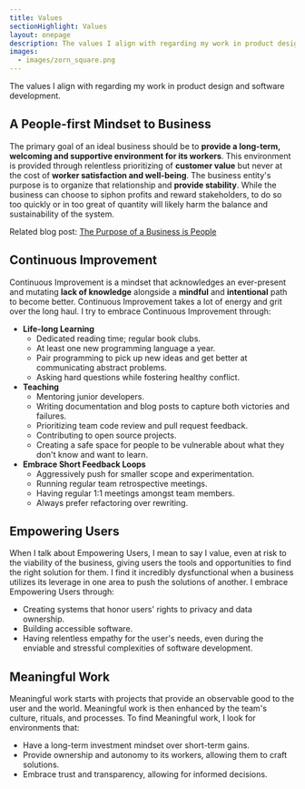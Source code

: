 ```yaml
---
title: Values
sectionHighlight: Values
layout: onepage
description: The values I align with regarding my work in product design and software development.
images:
  - images/zorn_square.png
---
```


The values I align with regarding my work in product design and software development.

## A People-first Mindset to Business

The primary goal of an ideal business should be to **provide a long-term, welcoming and supportive environment for its workers**. This environment is provided through relentless prioritizing of **customer value** but never at the cost of **worker satisfaction and well-being**. The business entity's purpose is to organize that relationship and **provide stability**. While the business can choose to siphon profits and reward stakeholders, to do so too quickly or in too great of quantity will likely harm the balance and sustainability of the system.

Related blog post: [The Purpose of a Business is People](/posts/2021/8/people-first/)

## Continuous Improvement

Continuous Improvement is a mindset that acknowledges an ever-present and mutating **lack of knowledge** alongside a **mindful** and **intentional** path to become better. Continuous Improvement takes a lot of energy and grit over the long haul. I try to embrace Continuous Improvement through:

- **Life-long Learning**
  - Dedicated reading time; regular book clubs.
  - At least one new programming language a year.
  - Pair programming to pick up new ideas and get better at communicating abstract problems.
  - Asking hard questions while fostering healthy conflict.
- **Teaching**
  - Mentoring junior developers.
  - Writing documentation and blog posts to capture both victories and failures.
  - Prioritizing team code review and pull request feedback.
  - Contributing to open source projects.
  - Creating a safe space for people to be vulnerable about what they don't know and want to learn.
- **Embrace Short Feedback Loops**
  - Aggressively push for smaller scope and experimentation.
  - Running regular team retrospective meetings.
  - Having regular 1:1 meetings amongst team members.
  - Always prefer refactoring over rewriting.

## Empowering Users

When I talk about Empowering Users, I mean to say I value, even at risk to the viability of the business, giving users the tools and opportunities to find the right solution for them. I find it incredibly dysfunctional when a business utilizes its leverage in one area to push the solutions of another. I embrace Empowering Users through:

- Creating systems that honor users' rights to privacy and data ownership.
- Building accessible software.
- Having relentless empathy for the user's needs, even during the enviable and stressful complexities of software development.

## Meaningful Work

Meaningful work starts with projects that provide an observable good to the user and the world. Meaningful work is then enhanced by the team's culture, rituals, and processes. To find Meaningful work, I look for environments that:

- Have a long-term investment mindset over short-term gains.
- Provide ownership and autonomy to its workers, allowing them to craft solutions.
- Embrace trust and transparency, allowing for informed decisions.
